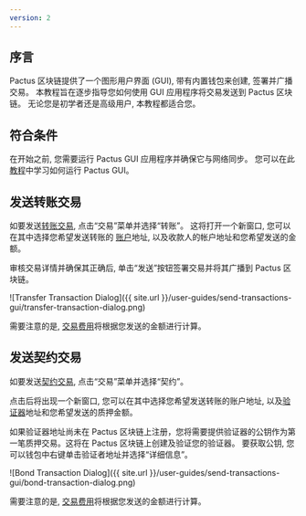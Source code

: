 ```yaml
---
version: 2
---
```


## 序言

Pactus 区块链提供了一个图形用户界面 (GUI), 带有内置钱包来创建, 签署并广播交易。
本教程旨在逐步指导您如何使用 GUI 应用程序将交易发送到 Pactus 区块链。
无论您是初学者还是高级用户, 本教程都适合您。

## 符合条件

在开始之前, 您需要运行 Pactus GUI 应用程序并确保它与网络同步。
您可以在此[教程](https://docs.pactus.org/docs/get-started/pactus-gui/)中学习如何运行 Pactus GUI。

## 发送转账交易

如要发送[转账交易](https://docs.pactus.org/docs/concepts/transaction/transfer/), 点击“交易”菜单并选择“转账”。
这将打开一个新窗口, 您可以在其中选择您希望发送转账的
[账户](https://docs.pactus.org/docs/concepts/blockchain/account/)地址, 以及收款人的帐户地址和您希望发送的金额。

审核交易详情并确保其正确后, 单击“发送”按钮签署交易并将其广播到 Pactus 区块链。

![Transfer Transaction Dialog]({{ site.url }}/user-guides/send-transactions-gui/transfer-transaction-dialog.png)

需要注意的是, [交易费用](https://docs.pactus.org/docs/concepts/transaction/fee/)将根据您发送的金额进行计算。

## 发送契约交易

如要发送[契约交易](https://docs.pactus.org/docs/concepts/transaction/bond/), 点击“交易”菜单并选择“契约”。

点击后将出现一个新窗口, 您可以在其中选择您希望发送转账的账户地址, 以及[验证器](https://docs.pactus.org/docs/concepts/blockchain/validator/)地址和您希望发送的质押金额。

如果验证器地址尚未在 Pactus 区块链上注册，您将需要提供验证器的公钥作为第一笔质押交易。这将在 Pactus 区块链上创建及验证您的验证器。
要获取公钥, 您可以钱包中右键单击验证者地址并选择“详细信息”。

![Bond Transaction Dialog]({{ site.url }}/user-guides/send-transactions-gui/bond-transaction-dialog.png)

需要注意的是, [交易费用](https://docs.pactus.org/docs/concepts/transaction/fee/)将根据您发送的金额进行计算。
